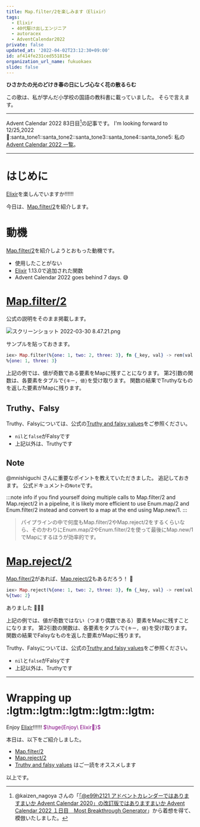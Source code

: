 ```yaml
---
title: Map.filter/2を楽しみます（Elixir）
tags:
  - Elixir
  - 40代駆け出しエンジニア
  - autoracex
  - AdventCalendar2022
private: false
updated_at: '2022-04-02T23:12:30+09:00'
id: af414fe231ced551815e
organization_url_name: fukuokaex
slide: false
---
```

**ひさかたの光のどけき春の日にしづ心なく花の散るらむ**

この歌は、私が学んだ小学校の国語の教科書に載っていました。
そらで言えます。

---

Advent Calendar 2022 83日目[^1]の記事です。
I'm looking forward to 12/25,2022 :santa::santa_tone1::santa_tone2::santa_tone3::santa_tone4::santa_tone5:
私の[Advent Calendar 2022 一覧](https://docs.google.com/spreadsheets/d/1HQvFjagQLRPjOYAjDVzWp9S4b8dKixxvvaz_TtbZWto/edit#gid=1723448955)。

[^1]: @kaizen_nagoya さんの「[「@e99h2121 アドベントカレンダーではありますまいか Advent Calendar 2020」の改訂版ではありますまいか Advent Calendar 2022 １日目　Most Breakthrough Generator](https://qiita.com/kaizen_nagoya/items/49ebebee3a0377f3b59b)」から着想を得て、模倣いたしました。 

---



# はじめに

[Elixir](https://elixir-lang.org/)を楽しんでいますか:bangbang::bangbang::bangbang:

今日は、[Map.filter/2](https://hexdocs.pm/elixir/Map.html#filter/2)を紹介します。

# 動機

[Map.filter/2](https://hexdocs.pm/elixir/Map.html#filter/2)を紹介しようとおもった動機です。

- 使用したことがない
- [Elixir](https://elixir-lang.org/) 1.13.0で追加された関数
- Advent Calendar 2022 goes behind 7 days. :sweat_smile:

# [Map.filter/2](https://hexdocs.pm/elixir/Map.html#filter/2)

公式の説明をそのまま掲載します。

![スクリーンショット 2022-03-30 8.47.21.png](https://qiita-image-store.s3.ap-northeast-1.amazonaws.com/0/131808/d642d8f5-86c0-eca7-a057-cea8f1dd4a47.png)



サンプルを貼っておきます。

```elixir
iex> Map.filter(%{one: 1, two: 2, three: 3}, fn {_key, val} -> rem(val, 2) == 1 end)
%{one: 1, three: 3}
```

上記の例では、値が奇数である要素をMapに残すことになります。
第2引数の関数は、各要素をタプルで`{キー, 値}`を受け取ります。
関数の結果でTruthyなものを返した要素がMapに残ります。


## Truthy、Falsy

Truthy、Falsyについては、公式の[Truthy and falsy values](https://hexdocs.pm/elixir/Kernel.html#module-truthy-and-falsy-values)をご参照ください。

- `nil`と`false`がFalsyです
- 上記以外は、Truthyです

## Note

@mnishiguchi さんに重要なポイントを教えていただきました。
追記しておきます。
公式ドキュメントの`Note`です。

:::note info
if you find yourself doing multiple calls to Map.filter/2 and Map.reject/2 in a pipeline, it is likely more efficient to use Enum.map/2 and Enum.filter/2 instead and convert to a map at the end using Map.new/1.
:::

> パイプラインの中で何度もMap.filter/2やMap.reject/2をするくらいなら、そのかわりにEnum.map/2やEnum.filter/2を使って最後にMap.new/1でMapにするほうが効率的です。


# [Map.reject/2](https://hexdocs.pm/elixir/Map.html#reject/2)

[Map.filter/2](https://hexdocs.pm/elixir/Map.html#filter/2)があれば、[Map.reject/2](https://hexdocs.pm/elixir/Map.html#reject/2)もあるだろう！ :rocket: 

```elixir
iex> Map.reject(%{one: 1, two: 2, three: 3}, fn {_key, val} -> rem(val, 2) == 1 end)
%{two: 2}
```

ありました :tada::tada::tada: 

上記の例では、値が奇数ではない（つまり偶数である）要素をMapに残すことになります。
第2引数の関数は、各要素をタプルで`{キー, 値}`を受け取ります。
関数の結果でFalsyなものを返した要素がMapに残ります。

Truthy、Falsyについては、公式の[Truthy and falsy values](https://hexdocs.pm/elixir/Kernel.html#module-truthy-and-falsy-values)をご参照ください。

- `nil`と`false`がFalsyです
- 上記以外は、Truthyです


---

# Wrapping up :lgtm::lgtm::lgtm::lgtm::lgtm:

Enjoy [Elixir](https://elixir-lang.org/):bangbang::bangbang::bangbang:
<font color="purple">$\huge{Enjoy\ Elixir🚀}$</font>

本日は、以下をご紹介しました。


- [Map.filter/2](https://hexdocs.pm/elixir/Map.html#filter/2)
- [Map.reject/2](https://hexdocs.pm/elixir/Map.html#reject/2)
- [Truthy and falsy values](https://hexdocs.pm/elixir/Kernel.html#module-truthy-and-falsy-values) はご一読をオススメします



以上です。

